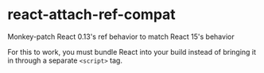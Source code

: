 # react-attach-ref-compat
Monkey-patch React 0.13's ref behavior to match React 15's behavior

For this to work, you must bundle React into your build instead of bringing it in through a separate `<script>` tag.
